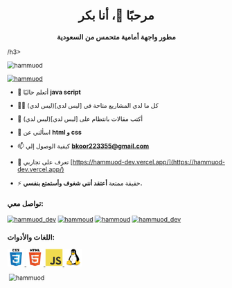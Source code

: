 <h1 align="center">مرحبًا 👋، أنا بكر</h1>
<h3 align="center">مطور واجهة أمامية متحمس من السعودية</h3>

/h3> <p align="left"> <img src="https://komarev.com/ghpvc/?username=hammuod&label=Profile%20views&color=0e75b6&style=flat" alt="hammuod" /> </p>

<p align="left"> <a href="https://github.com/ryo-ma/github-profile-trophy"><img src="https://github-profile-trophy.vercel.app/?username=hammuod" alt="hammuod" /></a> </p>

- 🌱 أتعلم حاليًا **java script**

- 👨‍💻 كل ما لدي المشاريع متاحة في [ليس لدي](ليس لدي)

- 📝 أكتب مقالات بانتظام على [ليس لدي](ليس لدي)

- 💬 اسألني عن **html و css**

- 📫 كيفية الوصول إلي **bkoor223355@gmail.com**

- 📄 تعرف على تجاربي [https://hammuod-dev.vercel.app/](https://hammuod-dev.vercel.app/)

- ⚡ حقيقة ممتعة **أعتقد أنني شغوف وأستمتع بنفسي.**

<h3 align="left">تواصل معي:</h3>
<p align="left">
<a href="https://linkedin.com/in/hammuod_dev" target="blank"><img align="center" src="https://raw.githubusercontent.com/rahuldkjain/github-profile-readme-generator/master/src/images/icons/Social/linked-in-alt.svg" alt="hammuod_dev" height="30" width="40" /></a>
<a href="https://instagram.com/hammoud" target="blank"><img align="center" src="https://raw.githubusercontent.com/rahuldkjain/github-profile-readme-generator/master/src/images/icons/Social/instagram.svg" alt="hammoud" height="30" width="40" /></a>
<a href="https://www.youtube.com/c/hammoud" target="blank"><img align="center" src="https://raw.githubusercontent.com/rahuldkjain/github-profile-readme-generator/master/src/images/icons/Social/youtube.svg" alt="hammoud" height="30" width="40" /></a>
<a href="https://discord.gg/hammuod_dev" target="blank"><img align="center" src="https://raw.githubusercontent.com/rahuldkjain/github-profile-readme-generator/master/src/images/icons/Social/discord.svg" alt="hammuod_dev" height="30" width="40" /></a>
</p>

<h3 align="left">اللغات والأدوات:</h3>
<p align="left"> <a href="https://www.w3schools.com/css/" target="_blank" rel="noreferrer"> <img src="https://raw.githubusercontent.com/devicons/devicon/master/icons/css3/css3-original-wordmark.svg" alt="css3" width="40" height="40"/> </a> <a href="https://www.w3.org/html/" target="_blank" rel="noreferrer"> <img src="https://raw.githubusercontent.com/devicons/devicon/master/icons/html5/html5-original-wordmark.svg" alt="html5" width="40" height="40"/> </a> <a href="https://developer.mozilla.org/en-US/docs/Web/JavaScript" target="_blank" rel="noreferrer"> <img src="https://raw.githubusercontent.com/devicons/devicon/master/icons/javascript/javascript-original.svg" alt="javascript" width="40" height="40"/> </a> <a href="https://www.linux.org/" target="_blank" rel="noreferrer"> <img src="https://raw.githubusercontent.com/devicons/devicon/master/icons/linux/linux-original.svg" alt="linux" width="40" height="40"/> </a> </p>

<p> <img align="center" src="https://github-readme-stats.vercel.app/api?username=hammuod&show_icons=true&locale=ar" alt="hammuod" /></p>


